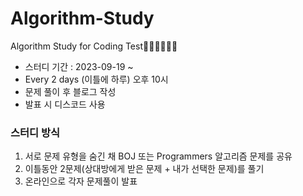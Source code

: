 # Algorithm-Study
Algorithm Study for Coding Test👩🏻‍💻👨🏻‍💻

- 스터디 기간 : 2023-09-19 ~ 
- Every 2 days (이틀에 하루) 오후 10시
- 문제 풀이 후 블로그 작성
- 발표 시 디스코드 사용
  
### 스터디 방식  
1. 서로 문제 유형을 숨긴 채 BOJ 또는 Programmers 알고리즘 문제를 공유 <br>
2. 이틀동안 2문제(상대방에게 받은 문제 + 내가 선택한 문제)를 풀기 <br>
3. 온라인으로 각자 문제풀이 발표
